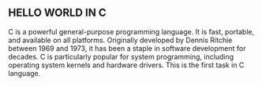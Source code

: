 ## HELLO WORLD IN C

C is a powerful general-purpose programming language. It is fast, portable, and available on all platforms.
Originally developed by Dennis Ritchie between 1969 and 1973, it has been a staple in software development for decades.
C is particularly popular for system programming, including operating system kernels and hardware drivers.
This is the first task in C language.
